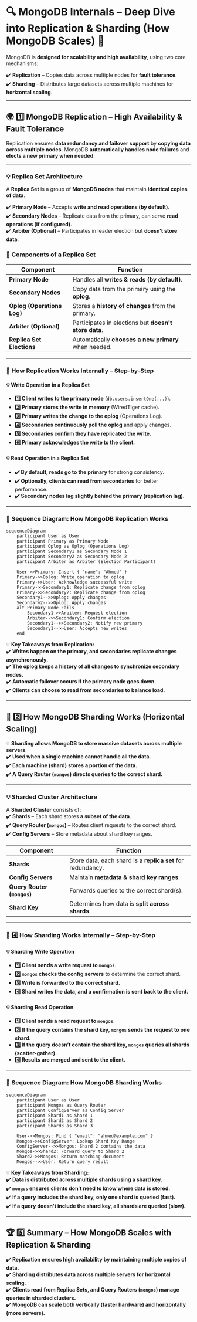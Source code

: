 # **🔍 MongoDB Internals – Deep Dive into Replication & Sharding (How MongoDB Scales) 🚀**

MongoDB is **designed for scalability and high availability**, using two core mechanisms:

✔️ **Replication** – Copies data across multiple nodes for **fault tolerance**.  
✔️ **Sharding** – Distributes large datasets across multiple machines for **horizontal scaling**.

---

## **🌍 1️⃣ MongoDB Replication – High Availability & Fault Tolerance**

Replication ensures **data redundancy and failover support** by **copying data across multiple nodes**. MongoDB **automatically handles node failures** and **elects a new primary when needed**.

---

### **💡 Replica Set Architecture**

A **Replica Set** is a group of **MongoDB nodes** that maintain **identical copies of data**.

✔️ **Primary Node** – Accepts **write and read operations (by default)**.  
✔️ **Secondary Nodes** – Replicate data from the primary, can serve **read operations (if configured)**.  
✔️ **Arbiter (Optional)** – Participates in leader election but **doesn’t store data**.

### **📌 Components of a Replica Set**

| **Component**              | **Function**                                          |
| -------------------------- | ----------------------------------------------------- |
| **Primary Node**           | Handles all **writes & reads (by default)**.          |
| **Secondary Nodes**        | Copy data from the primary using the **oplog**.       |
| **Oplog (Operations Log)** | Stores a **history of changes** from the primary.     |
| **Arbiter (Optional)**     | Participates in elections but **doesn't store data**. |
| **Replica Set Elections**  | Automatically **chooses a new primary** when needed.  |

---

### **🔄 How Replication Works Internally – Step-by-Step**

#### **💡 Write Operation in a Replica Set**

- **1️⃣ Client writes to the primary node** (`db.users.insertOne(...)`).
- **2️⃣ Primary stores the write in memory** (WiredTiger cache).
- **3️⃣ Primary writes the change to the oplog** (Operations Log).
- **4️⃣ Secondaries continuously poll the oplog** and apply changes.
- **5️⃣ Secondaries confirm they have replicated the write.**
- **6️⃣ Primary acknowledges the write to the client.**

#### **💡 Read Operation in a Replica Set**

- **✔️ By default, reads go to the primary** for strong consistency.
- **✔️ Optionally, clients can read from secondaries** for better performance.
- **✔️ Secondary nodes lag slightly behind the primary (replication lag).**

---

### **🎯 Sequence Diagram: How MongoDB Replication Works**

```mermaid
sequenceDiagram
    participant User as User
    participant Primary as Primary Node
    participant Oplog as Oplog (Operations Log)
    participant Secondary1 as Secondary Node 1
    participant Secondary2 as Secondary Node 2
    participant Arbiter as Arbiter (Election Participant)

    User->>Primary: Insert { "name": "Ahmed" }
    Primary->>Oplog: Write operation to oplog
    Primary->>User: Acknowledge successful write
    Primary->>Secondary1: Replicate change from oplog
    Primary->>Secondary2: Replicate change from oplog
    Secondary1-->>Oplog: Apply changes
    Secondary2-->>Oplog: Apply changes
    alt Primary Node Fails
        Secondary1->>Arbiter: Request election
        Arbiter-->>Secondary1: Confirm election
        Secondary1-->>Secondary2: Notify new primary
        Secondary1-->>User: Accepts new writes
    end
```

💡 **Key Takeaways from Replication:**  
✔️ **Writes happen on the primary, and secondaries replicate changes asynchronously.**  
✔️ **The oplog keeps a history of all changes to synchronize secondary nodes.**  
✔️ **Automatic failover occurs if the primary node goes down.**  
✔️ **Clients can choose to read from secondaries to balance load.**

---

## **📡 2️⃣ How MongoDB Sharding Works (Horizontal Scaling)**

💡 **Sharding allows MongoDB to store massive datasets across multiple servers**.  
✔️ **Used when a single machine cannot handle all the data.**  
✔️ **Each machine (shard) stores a portion of the data.**  
✔️ **A Query Router (`mongos`) directs queries to the correct shard.**

---

### **💡 Sharded Cluster Architecture**

A **Sharded Cluster** consists of:  
✔️ **Shards** – Each shard stores **a subset of the data**.  
✔️ **Query Router (`mongos`)** – Routes client requests to the correct shard.  
✔️ **Config Servers** – Store metadata about shard key ranges.

| **Component**               | **Function**                                                |
| --------------------------- | ----------------------------------------------------------- |
| **Shards**                  | Store data, each shard is a **replica set** for redundancy. |
| **Config Servers**          | Maintain **metadata & shard key ranges**.                   |
| **Query Router (`mongos`)** | Forwards queries to the correct shard(s).                   |
| **Shard Key**               | Determines how data is **split across shards**.             |

---

### **🔄 4️⃣ How Sharding Works Internally – Step-by-Step**

#### **💡 Sharding Write Operation**

- **1️⃣ Client sends a write request to `mongos`**.
- **2️⃣ `mongos` checks the config servers** to determine the correct shard.
- **3️⃣ Write is forwarded to the correct shard.**
- **4️⃣ Shard writes the data, and a confirmation is sent back to the client.**

#### **💡 Sharding Read Operation**

- **1️⃣ Client sends a read request to `mongos`**.
- **2️⃣ If the query contains the shard key, `mongos` sends the request to one shard.**
- **3️⃣ If the query doesn’t contain the shard key, `mongos` queries all shards (scatter-gather).**
- **4️⃣ Results are merged and sent to the client.**

---

### **🎯 Sequence Diagram: How MongoDB Sharding Works**

```mermaid
sequenceDiagram
    participant User as User
    participant Mongos as Query Router
    participant ConfigServer as Config Server
    participant Shard1 as Shard 1
    participant Shard2 as Shard 2
    participant Shard3 as Shard 3

    User->>Mongos: Find { "email": "ahmed@example.com" }
    Mongos->>ConfigServer: Lookup Shard Key Range
    ConfigServer-->>Mongos: Shard 2 contains the data
    Mongos->>Shard2: Forward query to Shard 2
    Shard2->>Mongos: Return matching document
    Mongos-->>User: Return query result
```

💡 **Key Takeaways from Sharding:**  
✔️ **Data is distributed across multiple shards using a shard key.**  
✔️ **`mongos` ensures clients don’t need to know where data is stored.**  
✔️ **If a query includes the shard key, only one shard is queried (fast).**  
✔️ **If a query doesn't include the shard key, all shards are queried (slow).**

---

## **🏆 5️⃣ Summary – How MongoDB Scales with Replication & Sharding**

✔️ **Replication ensures high availability by maintaining multiple copies of data.**  
✔️ **Sharding distributes data across multiple servers for horizontal scaling.**  
✔️ **Clients read from Replica Sets, and Query Routers (`mongos`) manage queries in sharded clusters.**  
✔️ **MongoDB can scale both vertically (faster hardware) and horizontally (more servers).**
